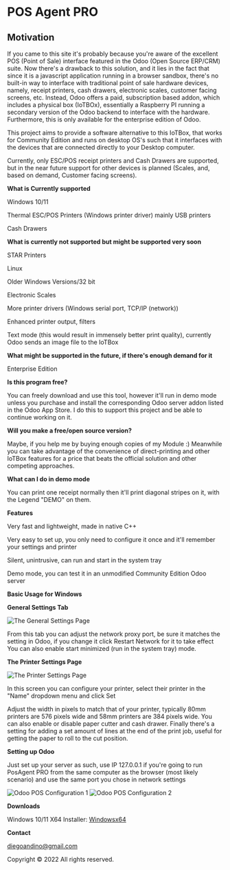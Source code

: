 # POS Agent PRO
## Motivation

If you came to this site it's probably because you're aware of the excellent POS (Point of Sale) interface featured
in the Odoo (Open Source ERP/CRM) suite.
Now there's a drawback to this solution, and it lies in the fact that since it is a javascript application running in a browser
sandbox, there's no built-in way to interface with traditional point of sale hardware devices, namely, receipt printers,
cash drawers, electronic scales, customer facing screens, etc.
Instead, Odoo offers a paid, subscription based addon, which includes a physical box (IoTBOx), essentially a Raspberry PI
running a secondary version of the Odoo backend to interface with the hardware. Furthermore, this is only available for
the enterprise edition of Odoo.

This project aims to provide a software alternative to this IoTBox, that works for Community Edition and runs on desktop OS's
such that it interfaces with the devices that are connected directly to your Desktop computer.

Currently, only ESC/POS receipt printers and Cash Drawers are supported, but in the near future support for other devices
is planned (Scales, and, based on demand, Customer facing screens).

**What is Currently supported**

Windows 10/11

Thermal ESC/POS Printers (Windows printer driver) mainly USB printers

Cash Drawers

**What is currently not supported but might be supported very soon**

STAR Printers

Linux

Older Windows Versions/32 bit

Electronic Scales

More printer drivers (Windows serial port, TCP/IP (network))

Enhanced printer output, filters

Text mode (this would result in immensely better print quality), currently Odoo sends an image file to the IoTBox

**What might be supported in the future, if there's enough demand for it**

Enterprise Edition

**Is this program free?**

You can freely download and use this tool, however it'll run in demo mode unless you purchase and install the corresponding
Odoo server addon listed in the Odoo App Store. I do this to support this project and be able to continue working on it.

**Will you make a free/open source version?**

Maybe, if you help me by buying enough copies of my Module :)
Meanwhile you can take advantage of the convenience of direct-printing and other IoTBox features for a price that beats the
official solution and other competing approaches.

**What can I do in demo mode**

You can print one receipt normally then it'll print diagonal stripes on it, with the Legend "DEMO" on them.

**Features**

Very fast and lightweight, made in native C++

Very easy to set up, you only need to configure it once and it'll remember your settings and printer

Silent, unintrusive, can run and start in the system tray

Demo mode, you can test it in an unmodified Community Edition Odoo server

**Basic Usage for Windows**

**General Settings Tab**

![The General Settings Page](/assets/images/windows2.png)

From this tab you can adjust the network proxy port, be sure it matches the setting in Odoo, if you change it click Restart Network for it to take effect
You can also enable start minimized (run in the system tray) mode.

**The Printer Settings Page**

![The Printer Settings Page](/assets/images/windows1.png)

In this screen you can configure your printer, select their printer in the "Name" dropdown menu and click Set

Adjust the width in pixels to match that of your printer, typically 80mm printers are 576 pixels wide and 58mm printers are 384 pixels wide.
You can also enable or disable paper cutter and cash drawer.
Finally there's a setting for adding a set amount of lines at the end of the print job, useful for getting the paper to roll to the cut position.

**Setting up Odoo**

Just set up your server as such, use IP 127.0.0.1 if you're going to run PosAgent PRO from the same computer as the browser (most likely scenario) and use the same port you chose in network settings

![Odoo POS Configuration 1](/assets/images/odoo1.png)
![Odoo POS Configuration 2](/assets/images/odoo1.png)


**Downloads**

Windows 10/11 X64 Installer: 
[Windowsx64](https://github.com/dieg0-a/posagentpro/blob/main/assets/releases/Install%20POSAgentPRO.exe)


**Contact**

diegoandino@gmail.com

Copyright © 2022 All rights reserved.
